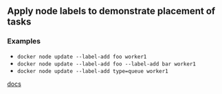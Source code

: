 ## Apply node labels to demonstrate placement of tasks

### Examples

* `docker node update --label-add foo worker1`
* `docker node update --label-add foo --label-add bar worker1`
* `docker node update --label-add type=queue worker1`

[docs](https://docs.docker.com/engine/reference/commandline/node_update/)
